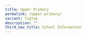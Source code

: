```yaml
---
title: Upper Primary
permalink: /upper-primary/
variant: tiptap
description: ""
third_nav_title: School Information
---
```

